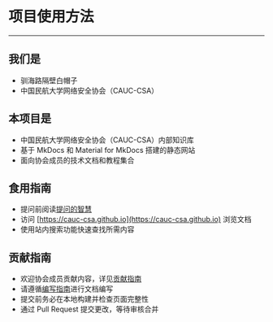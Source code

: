 # 项目使用方法

---

## 我们是
- 驯海路隔壁白帽子
- 中国民航大学网络安全协会（CAUC-CSA）

## 本项目是
- 中国民航大学网络安全协会（CAUC-CSA）内部知识库
- 基于 MkDocs 和 Material for MkDocs 搭建的静态网站
- 面向协会成员的技术文档和教程集合

## 食用指南
- 提问前阅读[提问的智慧](https://github.com/ryanhanwu/How-To-Ask-Questions-The-Smart-Way/blob/main/README-zh_CN.md)
- 访问 [https://cauc-csa.github.io](https://cauc-csa.github.io) 浏览文档
- 使用站内搜索功能快速查找所需内容

## 贡献指南
- 欢迎协会成员贡献内容，详见[贡献指南](contributing/contributing.md)
- 请遵循[编写指南](contributing/writing.md)进行文档编写
- 提交前务必在本地构建并检查页面完整性
- 通过 Pull Request 提交更改，等待审核合并
